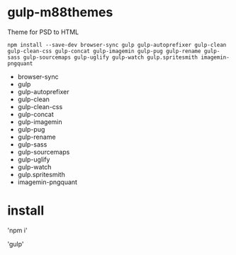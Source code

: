 # gulp-m88themes
Theme for PSD to HTML 

`npm install --save-dev browser-sync gulp gulp-autoprefixer gulp-clean gulp-clean-css gulp-concat gulp-imagemin gulp-pug gulp-rename gulp-sass gulp-sourcemaps gulp-uglify gulp-watch gulp.spritesmith imagemin-pngquant`

* browser-sync
* gulp
* gulp-autoprefixer
* gulp-clean
* gulp-clean-css
* gulp-concat
* gulp-imagemin
* gulp-pug
* gulp-rename
* gulp-sass
* gulp-sourcemaps
* gulp-uglify
* gulp-watch
* gulp.spritesmith
* imagemin-pngquant

# install

'npm i'

'gulp'